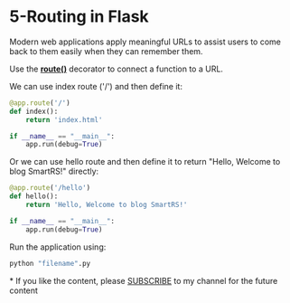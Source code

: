# 5-Routing in Flask

Modern web applications apply meaningful URLs to assist users to come back to them easily when they can remember them.

Use the [**route()**](https://flask.palletsprojects.com/en/2.2.x/api/#flask.Flask.route) decorator to connect a function to a URL.

We can use index route ('/') and then define it:

```python
@app.route('/')
def index():
    return 'index.html'

if __name__ == "__main__":
    app.run(debug=True)
```

Or we can use hello route and then define it to return "Hello, Welcome to blog SmartRS!" directly:

```python
@app.route('/hello')
def hello():
    return 'Hello, Welcome to blog SmartRS!'

if __name__ == "__main__":
    app.run(debug=True)
```

Run the application using:

```python
python "filename".py
```

<p>* If you like the content, please <a target="_blank" href="https://www.youtube.com/channel/UCpbWlHEqBSnJb6i4UemXQpA?sub_confirmation=1">SUBSCRIBE</a> to my channel for the future content</p>